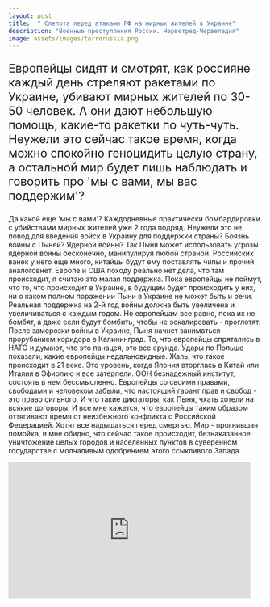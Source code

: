 ```yaml
---
layout: post
title:  " Слепота перед атаками РФ на мирных жителей в Украине"
description: "Военные преступления России. Черветред-Червепедия" 
image: assets/images/terrorussia.png
---
```

<p style="font-size: 23px;"> Европейцы сидят и смотрят, как россияне каждый день стреляют ракетами по Украине, убивают мирных жителей по 30-50 человек. А они дают небольшую помощь, какие-то ракетки по чуть-чуть. Неужели это сейчас такое время, когда можно спокойно геноцидить целую страну, а остальной мир будет лишь наблюдать и говорить про 'мы с вами, мы вас поддержим'?

Да какой еще 'мы с вами'? Каждодневные практически бомбардировки с убийствами мирных жителей уже 2 года подряд. Неужели это не повод для введения войск в Украину для поддержки страны? Боязнь войны с Пыней? Ядерной войны? Так Пыня может использовать угрозы ядерной войны бесконечно, манипулируя любой страной. Российских ванек у него еще много, китайцы будут ему поставлять чипы и прочий аналоговнет. Европе и США походу реально нет дела, что там происходит, я считаю это малая поддержка. Пока европейцы не поймут, что то, что происходит в Украине, в будущем будет происходить у них, ни о каком полном поражении Пыни в Украине не может быть и речи. Реальная поддержка на 2-й год войны должна быть увеличена и увеличиваться с каждым годом. Но европейцам все равно, пока их не бомбят, а даже если будут бомбить, чтобы не эскалировать - проглотят. После заморозки войны в Украине, Пыня начнет заниматься прорубанием коридора в Калининград. То, что европейцы спрятались в НАТО и думают, что это панацея, это все ерунда. Удары по Польше показали, какие европейцы недальновидные. Жаль, что такое происходит в 21 веке. Это уровень, когда Япония вторглась в Китай или Италия в Эфиопию и все затерпели. ООН безнадежный институт, состоять в нем бессмысленно. Европейцы со своими правами, свободами и человеком забыли, что настоящий гарант прав и свобод - это право сильного. И что такие диктаторы, как Пыня, чхать хотели на всякие договоры. И все мне кажется, что европейцы таким образом оттягивают время от неизбежного конфликта с Российской Федерацией. Хотят все надышаться перед смертью. Мир - прогнившая помойка, и мне обидно, что сейчас такое происходит, безнаказанное уничтожение целых городов и населенных пунктов в суверенном государстве с молчаливым одобрением этого ссыкливого Запада.</p>
<iframe width="480" height="270" src="https://dzen.ru/embed/v-AEbeLAUZQA?from_block=kAreYr21WYw&from=zen&mute=0&autoplay=0&tv=0" allow="autoplay; fullscreen; accelerometer; gyroscope; picture-in-picture; encrypted-media" frameborder="0" scrolling="no" allowfullscreen></iframe>
